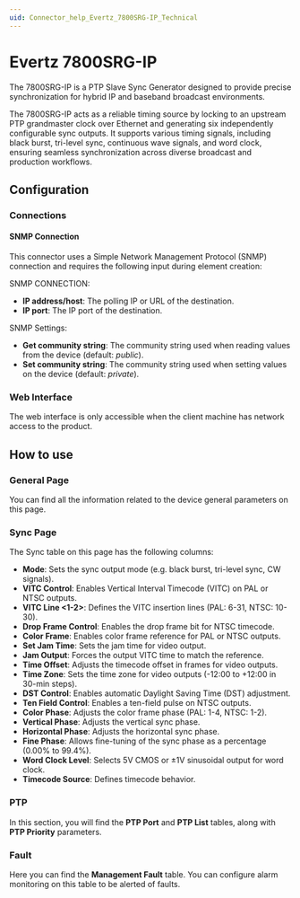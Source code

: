 ```yaml
---
uid: Connector_help_Evertz_7800SRG-IP_Technical
---
```


# Evertz 7800SRG-IP

The 7800SRG-IP is a PTP Slave Sync Generator designed to provide precise synchronization for hybrid IP and baseband broadcast environments.

The 7800SRG-IP acts as a reliable timing source by locking to an upstream PTP grandmaster clock over Ethernet and generating six independently configurable sync outputs. It supports various timing signals, including black burst, tri-level sync, continuous wave signals, and word clock, ensuring seamless synchronization across diverse broadcast and production workflows.

## Configuration

### Connections

#### SNMP Connection

This connector uses a Simple Network Management Protocol (SNMP) connection and requires the following input during element creation:

SNMP CONNECTION:

- **IP address/host**: The polling IP or URL of the destination.
- **IP port**: The IP port of the destination.

SNMP Settings:

- **Get community string**: The community string used when reading values from the device (default: *public*).
- **Set community string**: The community string used when setting values on the device (default: *private*).

### Web Interface

The web interface is only accessible when the client machine has network access to the product.

## How to use

### General Page

You can find all the information related to the device general parameters on this page.

### Sync Page

The Sync table on this page has the following columns:

- **Mode**: Sets the sync output mode (e.g. black burst, tri-level sync, CW signals).
- **VITC Control**: Enables Vertical Interval Timecode (VITC) on PAL or NTSC outputs.
- **VITC Line \<1-2>**: Defines the VITC insertion lines (PAL: 6-31, NTSC: 10-30).
- **Drop Frame Control**: Enables the drop frame bit for NTSC timecode.
- **Color Frame**: Enables color frame reference for PAL or NTSC outputs.
- **Set Jam Time**: Sets the jam time for video output.
- **Jam Output**: Forces the output VITC time to match the reference.
- **Time Offset**: Adjusts the timecode offset in frames for video outputs.
- **Time Zone**: Sets the time zone for video outputs (-12:00 to +12:00 in 30-min steps).
- **DST Control**: Enables automatic Daylight Saving Time (DST) adjustment.
- **Ten Field Control**: Enables a ten-field pulse on NTSC outputs.
- **Color Phase**: Adjusts the color frame phase (PAL: 1-4, NTSC: 1-2).
- **Vertical Phase**: Adjusts the vertical sync phase.
- **Horizontal Phase**: Adjusts the horizontal sync phase.
- **Fine Phase**: Allows fine-tuning of the sync phase as a percentage (0.00% to 99.4%).
- **Word Clock Level**: Selects 5V CMOS or ±1V sinusoidal output for word clock.
- **Timecode Source**: Defines timecode behavior.

### PTP

In this section, you will find the **PTP Port** and **PTP List** tables, along with **PTP Priority** parameters.

### Fault

Here you can find the **Management Fault** table. You can configure alarm monitoring on this table to be alerted of faults.
